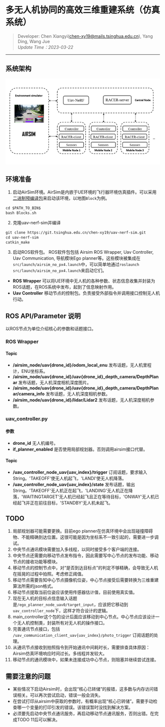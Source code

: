# 多无人机协同的高效三维重建系统（仿真系统）
> Developer:
> Chen Xiangyi(chen-xy19@mails.tsinghua.edu.cn), Yang Ding, Wang Jue    
> *Update Time：2023-03-22*
---

## 系统架构
![系统整体架构](pic/structure1.png)
## 环境准备
1. 启动AirSim环境。AirSim是内嵌于UE环境的飞行器环境仿真插件。可以采用[二进制预编译包](https://microsoft.github.io/AirSim/use_precompiled/)来启动该环境，以地图`Block`为例。
```
cd $PATH_TO_BIN$
bash Blocks.sh
```
2. 克隆uav-nerf-sim并编译
```
git clone https://git.tsinghua.edu.cn/chen-xy19/uav-nerf-sim.git
cd uav-nerf-sim
catkin_make
```
3. 启动ROS软件包。
ROS软件包包括 Airsim ROS Wrapper, Uav Controller, Uav Communication, 导航模块Ego planner等。这些模块被集成在`src/launch/airsim_no_px4.launch`中，可以简单地通过`roslaunch src/launch/airsim_no_px4.launch`来启动它们。

- **ROS Wrapper** 可以将UE环境中无人机的各种参数、状态信息收集并封装为ROS话题，在ROS系统中发布，起到了信息映射作用。
- **Uav Controller** 移动节点的控制包。负责接受外部指令并调用接口控制无人机行动。

## ROS API/Parameter 说明
以ROS节点为单位介绍核心的参数和话题接口。

### ROS Wrapper
#### **Topic**
- **/airsim_node/uav{drone_id}/odom_local_enu** 发布话题，无人机里程计，ENU坐标系。
- **/airsim_node/uav{drone_id}/uav{drone_id}_depth_camera/DepthPlanar** 发布话题，无人机深度相机深度图片。
- **/airsim_node/uav{drone_id}/uav{drone_id}_depth_camera/DepthPlanar/camera_info** 发布话题，无人机深度相机参数。
- **/airsim_node/uav{drone_id}/lidar/Lidar2** 发布话题，无人机深度相机参数。

### uav_controller.py
#### **参数**
- **drone_id** 无人机编号。
- **if_planner_enabled** 是否使用局部规划器。否则调用airsim接口代替。
#### **Topic**
- **/uav_controller_node_uav{uav_index}/trigger** 订阅话题，要求输入String。'TAKEOFF'使无人机起飞，'LANDI'使无人机降落。
- **/uav_controller_node_uav{uav_index}/state** 发布话题，输出String。'TAKEOFF'无人机正在起飞，'LANDING'无人机正在降落，'WAITINGTARGET'无人机已经起飞且正在等待目标，'ONWAY'无人机已经起飞并正在前往目标，'STANDBY'无人机未起飞。

## TODO
1. 局部规划器可能需要更换。目前ego planner在仿真环境中会出现碰撞障碍物、不能精确到达位置。这很可能是因为坐标系不一致引起的，需要进一步调试。
2. 中央节点通讯模块需要加入多线程，以同时接受多个客户端的连接。
3. 中央节点还需要向移动节点发布指令，因此需要写中心节点的发布功能、移动节点的接收功能等模块。
4. 移动节点的控制节点中，对“是否到达目标点”的判定不够精确，会导致无人机在摇晃的过程中拍照。考虑修正阈值。
5. 移动节点需要告知中心节点摄像机位姿，中心节点接受后需要转换为三维重建算法所需的json格式。
6. 移动节点提取当前位姿应该使用传感器估计值，目前使用真实值。
7. 现在无人机的目标点信息输入话题是`/ego_planner_node_uav0/target_input`，应该把它移动到`uav_controller_node`下，这样才符合设计的逻辑。
8. main_controller这个包的设计后面应该移动到中心节点。中心节点应该设计一个无人机控制类，封装所有对无人机的操作接口。
9. 完善通讯节点接口，包括 `/uav_communication_client_uav{uav_index}/photo_trigger` 订阅话题的处理。
10. 从通讯节点接收到拍照指令到开始通讯中间耗时长，需要排查具体原因：Airsim仿真环境响应时间过长。多线程并发较大。
11. 移动节点的通讯模块中，如果未连接成功中心节点，则阻塞并继续尝试连接。
## 需要注意的问题
- 某些情况下启动Airsim时，会出现“核心已转储”的报错，这多数与内存访问错误相关。可以再次尝试启动，错误一般会消失。
- 在尝试打印从airsim中获取的参数时，有概率出现“核心已转储”。需要手动检查哪一个变量的打印引发的错误。该错误暂时没找到解决方案。
- 必须要先启动中央节点通讯服务，再启动移动节点通讯服务，否则出错。在完成TODO 11后可以解决。